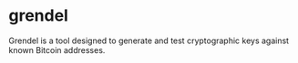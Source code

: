 # grendel
Grendel is a tool designed to generate and test cryptographic keys against known Bitcoin addresses.
